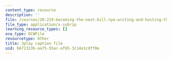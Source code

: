 ```yaml
---
content_type: resource
description: ''
file: /courses/20-219-becoming-the-next-bill-nye-writing-and-hosting-the-educational-show-january-iap-2015/b671323baa7555acaf653c14e1cdff0e_ZCO2uAbgv6Y.vtt
file_type: application/x-subrip
learning_resource_types: []
ocw_type: OCWFile
resourcetype: Other
title: 3play caption file
uid: b671323b-aa75-55ac-af65-3c14e1cdff0e
---
```

